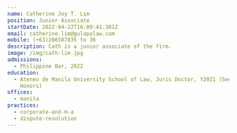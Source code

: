 ```yaml
---
name: Catherine Joy T. Lim
position: Junior Associate
startDate: 2022-04-22T16:09:41.381Z
email: catherine.lim@gulapalaw.com
mobile: (+63)286587835 to 36
description: Cath is a junior associate of the firm.
image: /img/cath-lim.jpg
admissions:
  - Philippine Bar, 2022
education:
  - Ateneo de Manila University School of Law, Juris Doctor, Y2021 (Second
    Honors)
offices:
  - manila
practices:
  - corporate-and-m-a
  - dispute-resolution
---
```


